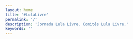 ```yaml
---
layout: home
title: '#LulaLivre' 
permalink: '/'
description: 'Jornada Lula Livre. Comitês Lula Livre.'
keywords: ''
---
```

